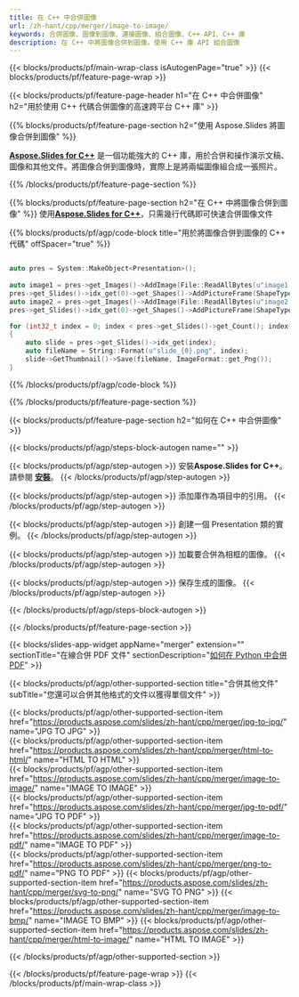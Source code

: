 ```yaml
---
title: 在 C++ 中合併圖像
url: /zh-hant/cpp/merger/image-to-image/
keywords: 合併圖像、圖像到圖像、連接圖像、組合圖像、C++ API、C++ 庫
description: 在 C++ 中將圖像合併到圖像。使用 C++ 庫 API 組合圖像
---
```


{{< blocks/products/pf/main-wrap-class isAutogenPage="true" >}}
{{< blocks/products/pf/feature-page-wrap >}}

{{< blocks/products/pf/feature-page-header h1="在 C++ 中合併圖像" h2="用於使用 C++ 代碼合併圖像的高速跨平台 C++ 庫" >}}

{{% blocks/products/pf/feature-page-section h2="使用 Aspose.Slides 將圖像合併到圖像" %}}

[**Aspose.Slides for C++**](https://products.aspose.com/slides/zh-hant/cpp/) 是一個功能強大的 C++ 庫，用於合併和操作演示文稿、圖像和其他文件。將圖像合併到圖像時，實際上是將兩幅圖像組合成一張照片。

{{% /blocks/products/pf/feature-page-section %}}




{{% blocks/products/pf/feature-page-section  h2="在 C++ 中將圖像合併到圖像" %}}
使用[**Aspose.Slides for C++**](https://products.aspose.com/slides/zh-hant/cpp/)，只需幾行代碼即可快速合併圖像文件

{{% blocks/products/pf/agp/code-block title="用於將圖像合併到圖像的 C++ 代碼" offSpacer="true" %}}
```cpp

auto pres = System::MakeObject<Presentation>();
        
auto image1 = pres->get_Images()->AddImage(File::ReadAllBytes(u"image1.png"));
pres->get_Slides()->idx_get(0)->get_Shapes()->AddPictureFrame(ShapeType::Rectangle, 0.0f, 0.0f, 100.0f, 100.0f, image1);
auto image2 = pres->get_Images()->AddImage(File::ReadAllBytes(u"image2.png"));
pres->get_Slides()->idx_get(0)->get_Shapes()->AddPictureFrame(ShapeType::Rectangle, 0.0f, 200.0f, 100.0f, 100.0f, image2);

for (int32_t index = 0; index < pres->get_Slides()->get_Count(); index++)
{
    auto slide = pres->get_Slides()->idx_get(index);
    auto fileName = String::Format(u"slide_{0}.png", index);
    slide->GetThumbnail()->Save(fileName, ImageFormat::get_Png());
}
```
{{% /blocks/products/pf/agp/code-block %}}

{{% /blocks/products/pf/feature-page-section %}}




{{< blocks/products/pf/feature-page-section  h2="如何在 C++ 中合併圖像" >}}


{{< blocks/products/pf/agp/steps-block-autogen name="" >}}


{{< blocks/products/pf/agp/step-autogen >}}
安裝**Aspose.Slides for C++**。請參閱 [**安裝**](https://docs.aspose.com/slides/cpp/installation/)。
{{< /blocks/products/pf/agp/step-autogen >}}

{{< blocks/products/pf/agp/step-autogen >}}
添加庫作為項目中的引用。
{{< /blocks/products/pf/agp/step-autogen >}}

{{< blocks/products/pf/agp/step-autogen >}}
創建一個 Presentation 類的實例。
{{< /blocks/products/pf/agp/step-autogen >}}

{{< blocks/products/pf/agp/step-autogen >}}
加載要合併為相框的圖像。
{{< /blocks/products/pf/agp/step-autogen >}}

{{< blocks/products/pf/agp/step-autogen >}}
保存生成的圖像。
{{< /blocks/products/pf/agp/step-autogen >}}


{{< /blocks/products/pf/agp/steps-block-autogen >}}


{{< /blocks/products/pf/feature-page-section >}}




{{< blocks/slides-app-widget  appName="merger" extension="" sectionTitle="在線合併 PDF 文件" sectionDescription="[如何在 Python 中合併 PDF](https://products.aspose.com/slides/zh-hant/python-net/merge/pdf/)" >}}

{{< blocks/products/pf/agp/other-supported-section title="合併其他文件" subTitle="您還可以合併其他格式的文件以獲得單個文件" >}}

{{< blocks/products/pf/agp/other-supported-section-item href="https://products.aspose.com/slides/zh-hant/cpp/merger/jpg-to-jpg/" name="JPG TO JPG" >}}    
{{< blocks/products/pf/agp/other-supported-section-item href="https://products.aspose.com/slides/zh-hant/cpp/merger/html-to-html/" name="HTML TO HTML" >}}  
{{< blocks/products/pf/agp/other-supported-section-item href="https://products.aspose.com/slides/zh-hant/cpp/merger/image-to-image/" name="IMAGE TO IMAGE" >}}  
{{< blocks/products/pf/agp/other-supported-section-item href="https://products.aspose.com/slides/zh-hant/cpp/merger/jpg-to-pdf/" name="JPG TO PDF" >}}  
{{< blocks/products/pf/agp/other-supported-section-item href="https://products.aspose.com/slides/zh-hant/cpp/merger/image-to-pdf/" name="IMAGE TO PDF" >}}  
{{< blocks/products/pf/agp/other-supported-section-item href="https://products.aspose.com/slides/zh-hant/cpp/merger/png-to-pdf/" name="PNG TO PDF" >}}
{{< blocks/products/pf/agp/other-supported-section-item href="https://products.aspose.com/slides/zh-hant/cpp/merger/svg-to-png/" name="SVG TO PNG" >}} 
{{< blocks/products/pf/agp/other-supported-section-item href="https://products.aspose.com/slides/zh-hant/cpp/merger/image-to-bmp/" name="IMAGE TO BMP" >}} 
{{< blocks/products/pf/agp/other-supported-section-item href="https://products.aspose.com/slides/zh-hant/cpp/merger/html-to-image/" name="HTML TO IMAGE" >}}    
  


{{< /blocks/products/pf/agp/other-supported-section >}}

{{< /blocks/products/pf/feature-page-wrap >}}
{{< /blocks/products/pf/main-wrap-class >}}